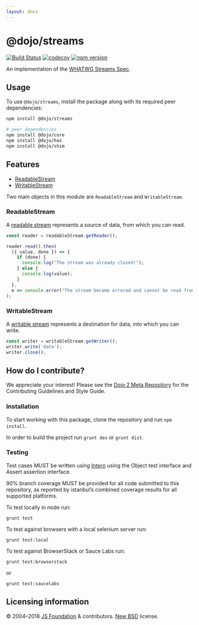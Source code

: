 ```yaml
---
layout: docs
---
```


# @dojo/streams

[![Build Status](https://travis-ci.org/dojo/streams.svg?branch=master)](https://travis-ci.org/dojo/streams)
[![codecov](https://codecov.io/gh/dojo/streams/branch/master/graph/badge.svg)](https://codecov.io/gh/dojo/streams)
[![npm version](https://badge.fury.io/js/%40dojo%2Fstreams.svg)](https://badge.fury.io/js/%40dojo%2Fstreams)

An implementation of the [WHATWG Streams Spec](https://streams.spec.whatwg.org/).

## Usage

To use `@dojo/streams`, install the package along with its required peer dependencies:

```bash
npm install @dojo/streams

# peer dependencies
npm install @dojo/core
npm install @dojo/has
npm install @dojo/shim
```

## Features

- [ReadableStream](#readablestream)
- [WritableStream](#writablestream)

Two main objects in this module are `ReadableStream` and `WritableStream`.

### ReadableStream

A [readable stream](https://streams.spec.whatwg.org/#rs-model) represents a source of data, from which you can read.

```typescript
const reader = readableStream.getReader();

reader.read().then(
  ({ value, done }) => {
    if (done) {
      console.log("The stream was already closed!");
    } else {
      console.log(value);
    }
  },
  e => console.error("The stream became errored and cannot be read from!", e)
);
```

### WritableStream

A [writable stream](https://streams.spec.whatwg.org/#ws-model) represents a destination for data, into which you can write.

```typescript
const writer = writableStream.getWriter();
writer.write('data');
writer.close();
```

## How do I contribute?

We appreciate your interest!  Please see the [Dojo 2 Meta Repository](https://github.com/dojo/meta#readme) for the
Contributing Guidelines and Style Guide.

### Installation

To start working with this package, clone the repository and run `npm install`.

In order to build the project run `grunt dev` or `grunt dist`.

### Testing

Test cases MUST be written using [Intern](https://theintern.github.io) using the Object test interface and Assert assertion interface.

90% branch coverage MUST be provided for all code submitted to this repository, as reported by istanbul’s combined coverage results for all supported platforms.

To test locally in node run:

`grunt test`

To test against browsers with a local selenium server run:

`grunt test:local`

To test against BrowserStack or Sauce Labs run:

`grunt test:browserstack`

or

`grunt test:saucelabs`

## Licensing information

© 2004–2018 [JS Foundation](https://js.foundation/) & contributors. [New BSD](http://opensource.org/licenses/BSD-3-Clause) license.
